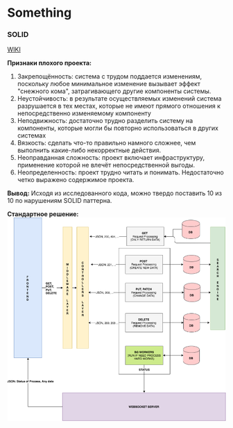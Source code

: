 Something
=========

### SOLID

[WIKI](https://ru.wikipedia.org/wiki/SOLID_(%D0%BE%D0%B1%D1%8A%D0%B5%D0%BA%D1%82%D0%BD%D0%BE-%D0%BE%D1%80%D0%B8%D0%B5%D0%BD%D1%82%D0%B8%D1%80%D0%BE%D0%B2%D0%B0%D0%BD%D0%BD%D0%BE%D0%B5_%D0%BF%D1%80%D0%BE%D0%B3%D1%80%D0%B0%D0%BC%D0%BC%D0%B8%D1%80%D0%BE%D0%B2%D0%B0%D0%BD%D0%B8%D0%B5))

**Признаки плохого проекта:**

1. Закрепощённость: система с трудом поддается изменениям, поскольку любое минимальное изменение вызывает эффект "снежного кома", затрагивающего другие компоненты системы.
2. Неустойчивость: в результате осуществляемых изменений система разрушается в тех местах, которые не имеют прямого отношения к непосредственно изменяемому компоненту
3. Неподвижность: достаточно трудно разделить систему на компоненты, которые могли бы повторно использоваться в других системах
4. Вязкость: сделать что-то правильно намного сложнее, чем выполнить какие-либо некорректные действия.
5. Неоправданная сложность: проект включает инфраструктуру, применение которой не влечёт непосредственной выгоды.
6. Неопределенность: проект трудно читать и понимать. Недостаточно четко выражено содержимое проекта.

**Вывод:**
Исходя из исследованного кода, можно твердо поставить 10  из 10 по нарушениям SOLID паттерна. 

**Стандартное решение:**
![schema](https://github.com/anerhan/something/blob/master/WebProjectArchitectureFlow.png)
